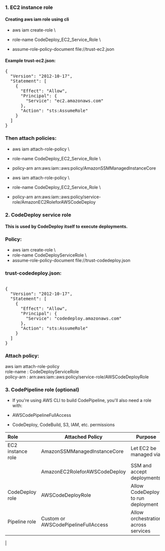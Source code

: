 ###  1. EC2 instance role
#### Creating aws iam role using cli<br>
- aws iam create-role \

- role-name CodeDeploy_EC2_Service_Role \

- assume-role-policy-document file://trust-ec2.json

#### Example trust-ec2.json:
<pre>
{
  "Version": "2012-10-17",
  "Statement": [
    {
      "Effect": "Allow",
      "Principal": {
        "Service": "ec2.amazonaws.com"
      },
      "Action": "sts:AssumeRole"
    }
  ]
}
</pre>
### Then attach policies:
- aws iam attach-role-policy \
- role-name CodeDeploy_EC2_Service_Role \
- policy-arn arn:aws:iam::aws:policy/AmazonSSMManagedInstanceCore

- aws iam attach-role-policy \
- role-name CodeDeploy_EC2_Service_Role \
- policy-arn arn:aws:iam::aws:policy/service-role/AmazonEC2RoleforAWSCodeDeploy

### 2. CodeDeploy service role<br>
#### This is used by CodeDeploy itself to execute deployments.<br>

### Policy:<br>
- aws iam create-role \
- role-name CodeDeployServiceRole \
- assume-role-policy-document file://trust-codedeploy.json
### trust-codedeploy.json:<br>

<pre>

{
  "Version": "2012-10-17",
  "Statement": [
    {
      "Effect": "Allow",
      "Principal": {
        "Service": "codedeploy.amazonaws.com"
      },
      "Action": "sts:AssumeRole"
    }
  ]
}
</pre>

### Attach policy:<br>
aws iam attach-role-policy \
role-name : CodeDeployServiceRole \
policy-arn : arn:aws:iam::aws:policy/service-role/AWSCodeDeployRole<br>

### 3. CodePipeline role (optional)<br>
- If you're using AWS CLI to build CodePipeline, you'll also need a role with:<br>

 - AWSCodePipelineFullAccess<br>

 - CodeDeploy, CodeBuild, S3, IAM, etc. permissions<br>

|    Role           |    Attached Policy             | Purpose<br>
|:-----------------------|---------------------------|---------------------------
|EC2 instance role |AmazonSSMManagedInstanceCore    |Let EC2 be managed via<br>
|                  |AmazonEC2RoleforAWSCodeDeploy    |SSM and accept deployments<br>
|CodeDeploy role   |AWSCodeDeployRole                |Allow CodeDeploy to run deployment<br>
|Pipeline role |Custom or AWSCodePipelineFullAccess|Allow orchestration across services<br>
|
	         	       
